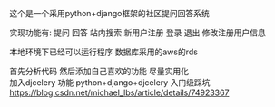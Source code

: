 这个是一个采用python+django框架的社区提问回答系统

实现功能有:
提问
回答
站内搜索
新用户注册
登录 退出
修改注册用户信息

本地环境下已经可以运行程序
数据库采用的aws的rds

首先分析代码
然后添加自己喜欢的功能  尽量实用化  
加入djcelery 功能
python+django+djcelery 入门级踩坑
https://blog.csdn.net/michael_lbs/article/details/74923367